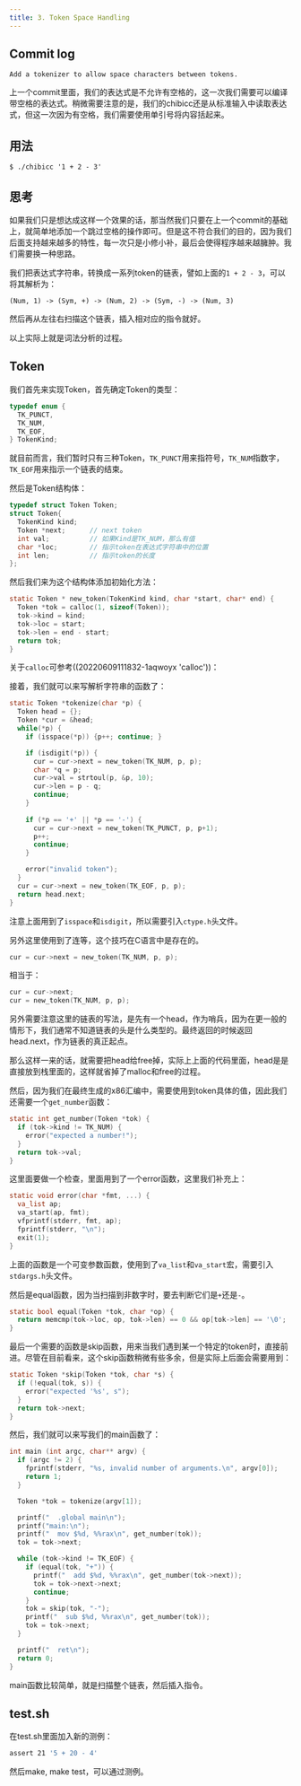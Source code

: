 ```yaml
---
title: 3. Token Space Handling
---
```


## Commit log

```plaintext
Add a tokenizer to allow space characters between tokens.
```

上一个commit里面，我们的表达式是不允许有空格的，这一次我们需要可以编译带空格的表达式。稍微需要注意的是，我们的chibicc还是从标准输入中读取表达式，但这一次因为有空格，我们需要使用单引号将内容括起来。

## 用法

```shell
$ ./chibicc '1 + 2 - 3'
```

## 思考

如果我们只是想达成这样一个效果的话，那当然我们只要在上一个commit的基础上，就简单地添加一个跳过空格的操作即可。但是这不符合我们的目的，因为我们后面支持越来越多的特性，每一次只是小修小补，最后会使得程序越来越臃肿。我们需要换一种思路。

我们把表达式字符串，转换成一系列token的链表，譬如上面的`1 + 2 - 3`，可以将其解析为：

```plaintext
(Num, 1) -> (Sym, +) -> (Num, 2) -> (Sym, -) -> (Num, 3)
```

然后再从左往右扫描这个链表，插入相对应的指令就好。

以上实际上就是词法分析的过程。

## Token

我们首先来实现Token，首先确定Token的类型：

```c
typedef enum {
  TK_PUNCT,
  TK_NUM,
  TK_EOF,
} TokenKind;
```

就目前而言，我们暂时只有三种Token，`TK_PUNCT`用来指符号，`TK_NUM`指数字，`TK_EOF`用来指示一个链表的结束。

然后是Token结构体：

```c
typedef struct Token Token;
struct Token{
  TokenKind kind;
  Token *next;      // next token
  int val;          // 如果Kind是TK_NUM，那么有值
  char *loc;        // 指示token在表达式字符串中的位置
  int len;          // 指示token的长度
};
```

然后我们来为这个结构体添加初始化方法：

```c
static Token * new_token(TokenKind kind, char *start, char* end) {
  Token *tok = calloc(1, sizeof(Token));
  tok->kind = kind;
  tok->loc = start;
  tok->len = end - start;
  return tok;
}
```

关于`calloc`可参考((20220609111832-1aqwoyx 'calloc'))：

接着，我们就可以来写解析字符串的函数了：

```c
static Token *tokenize(char *p) {
  Token head = {};
  Token *cur = &head;
  while(*p) {
    if (isspace(*p)) {p++; continue; }

    if (isdigit(*p)) {
      cur = cur->next = new_token(TK_NUM, p, p);
      char *q = p;
      cur->val = strtoul(p, &p, 10);
      cur->len = p - q;
      continue;
    }
  
    if (*p == '+' || *p == '-') {
      cur = cur->next = new_token(TK_PUNCT, p, p+1);
      p++;
      continue;
    }

    error("invalid token");
  }
  cur = cur->next = new_token(TK_EOF, p, p);
  return head.next;
}
```

注意上面用到了`isspace`和`isdigit`，所以需要引入`ctype.h`头文件。

另外这里使用到了连等，这个技巧在C语言中是存在的。

```c
cur = cur->next = new_token(TK_NUM, p, p);
```

相当于：

```c
cur = cur->next;
cur = new_token(TK_NUM, p, p);
```

另外需要注意这里的链表的写法，是先有一个head，作为哨兵，因为在更一般的情形下，我们通常不知道链表的头是什么类型的。最终返回的时候返回head.next，作为链表的真正起点。

那么这样一来的话，就需要把head给free掉，实际上上面的代码里面，head是是直接放到栈里面的，这样就省掉了malloc和free的过程。

然后，因为我们在最终生成的x86汇编中，需要使用到token具体的值，因此我们还需要一个`get_number`函数：

```c
static int get_number(Token *tok) {
  if (tok->kind != TK_NUM) {
    error("expected a number!");
  }
  return tok->val;
}
```

这里面要做一个检查，里面用到了一个error函数，这里我们补充上：

```c
static void error(char *fmt, ...) {
  va_list ap;
  va_start(ap, fmt);
  vfprintf(stderr, fmt, ap);
  fprintf(stderr, "\n");
  exit(1);
}

```

上面的函数是一个可变参数函数，使用到了`va_list`和`va_start`宏，需要引入`stdargs.h`头文件。

然后是equal函数，因为当扫描到非数字时，要去判断它们是`+`还是`-`。

```c
static bool equal(Token *tok, char *op) {
  return memcmp(tok->loc, op, tok->len) == 0 && op[tok->len] == '\0';
}
```

最后一个需要的函数是skip函数，用来当我们遇到某一个特定的token时，直接前进。尽管在目前看来，这个skip函数稍微有些多余，但是实际上后面会需要用到：

```c
static Token *skip(Token *tok, char *s) {
  if (!equal(tok, s)) {
    error("expected '%s', s");
  }
  return tok->next;
}
```

然后，我们就可以来写我们的main函数了：

```c
int main (int argc, char** argv) {
  if (argc != 2) {
    fprintf(stderr, "%s, invalid number of arguments.\n", argv[0]);
    return 1;
  }

  Token *tok = tokenize(argv[1]);

  printf("  .global main\n");
  printf("main:\n");
  printf("  mov $%d, %%rax\n", get_number(tok));
  tok = tok->next;

  while (tok->kind != TK_EOF) {
    if (equal(tok, "+")) {
      printf("  add $%d, %%rax\n", get_number(tok->next));
      tok = tok->next->next;
      continue;
    }
    tok = skip(tok, "-");
    printf("  sub $%d, %%rax\n", get_number(tok));
    tok = tok->next;
  }

  printf("  ret\n");
  return 0;
}
```

main函数比较简单，就是扫描整个链表，然后插入指令。

## test.sh

在test.sh里面加入新的测例：

```bash
assert 21 '5 + 20 - 4'
```

然后make, make test，可以通过测例。

‍
